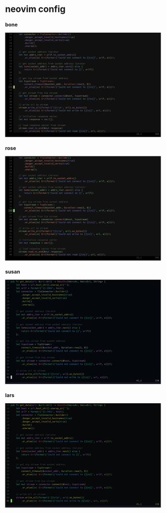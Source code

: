# neovim config

### bone
![bone](docs/bone.png)  

### rose
![rose](docs/rose.png)  

### susan
![susan](docs/susan.png)  

### lars
![lars](docs/lars.png)  

